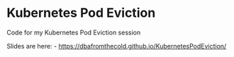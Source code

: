 # Kubernetes Pod Eviction
Code for my Kubernetes Pod Eviction session

Slides are here: -
https://dbafromthecold.github.io/KubernetesPodEviction/
